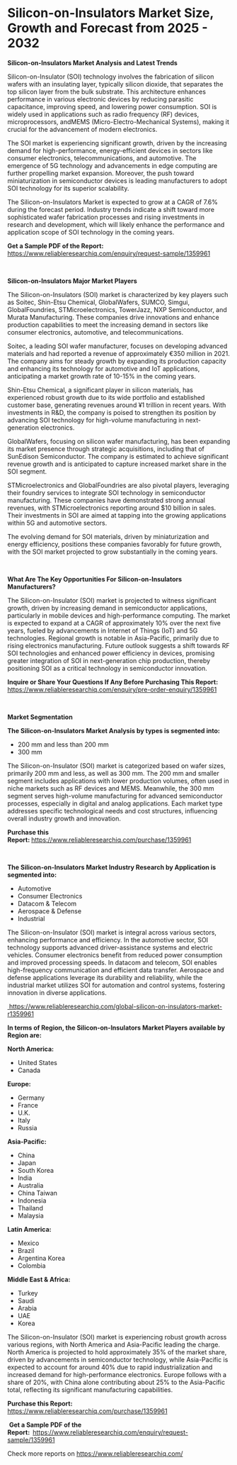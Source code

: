 <p><h1>Silicon-on-Insulators Market Size, Growth and Forecast from 2025 - 2032</h1></p><p><strong>Silicon-on-Insulators Market Analysis and Latest Trends</strong></p>
<p><p>Silicon-on-Insulator (SOI) technology involves the fabrication of silicon wafers with an insulating layer, typically silicon dioxide, that separates the top silicon layer from the bulk substrate. This architecture enhances performance in various electronic devices by reducing parasitic capacitance, improving speed, and lowering power consumption. SOI is widely used in applications such as radio frequency (RF) devices, microprocessors, andMEMS (Micro-Electro-Mechanical Systems), making it crucial for the advancement of modern electronics.</p><p>The SOI market is experiencing significant growth, driven by the increasing demand for high-performance, energy-efficient devices in sectors like consumer electronics, telecommunications, and automotive. The emergence of 5G technology and advancements in edge computing are further propelling market expansion. Moreover, the push toward miniaturization in semiconductor devices is leading manufacturers to adopt SOI technology for its superior scalability.</p><p>The Silicon-on-Insulators Market is expected to grow at a CAGR of 7.6% during the forecast period. Industry trends indicate a shift toward more sophisticated wafer fabrication processes and rising investments in research and development, which will likely enhance the performance and application scope of SOI technology in the coming years.</p></p>
<p><strong>Get a Sample PDF of the Report:&nbsp;</strong> <a href="https://www.reliableresearchiq.com/enquiry/request-sample/1359961?utm_campaign=3202&utm_medium=2&utm_source=Github&utm_content=ia&utm_term=22032025&utm_id=silicon-on-insulators">https://www.reliableresearchiq.com/enquiry/request-sample/1359961</a></p>
<p>&nbsp;</p>
<p><strong>Silicon-on-Insulators Major Market Players</strong></p>
<p><p>The Silicon-on-Insulators (SOI) market is characterized by key players such as Soitec, Shin-Etsu Chemical, GlobalWafers, SUMCO, Simgui, GlobalFoundries, STMicroelectronics, TowerJazz, NXP Semiconductor, and Murata Manufacturing. These companies drive innovations and enhance production capabilities to meet the increasing demand in sectors like consumer electronics, automotive, and telecommunications.</p><p>Soitec, a leading SOI wafer manufacturer, focuses on developing advanced materials and had reported a revenue of approximately €350 million in 2021. The company aims for steady growth by expanding its production capacity and enhancing its technology for automotive and IoT applications, anticipating a market growth rate of 10-15% in the coming years.</p><p>Shin-Etsu Chemical, a significant player in silicon materials, has experienced robust growth due to its wide portfolio and established customer base, generating revenues around ¥1 trillion in recent years. With investments in R&D, the company is poised to strengthen its position by advancing SOI technology for high-volume manufacturing in next-generation electronics.</p><p>GlobalWafers, focusing on silicon wafer manufacturing, has been expanding its market presence through strategic acquisitions, including that of SunEdison Semiconductor. The company is estimated to achieve significant revenue growth and is anticipated to capture increased market share in the SOI segment.</p><p>STMicroelectronics and GlobalFoundries are also pivotal players, leveraging their foundry services to integrate SOI technology in semiconductor manufacturing. These companies have demonstrated strong annual revenues, with STMicroelectronics reporting around $10 billion in sales. Their investments in SOI are aimed at tapping into the growing applications within 5G and automotive sectors.</p><p>The evolving demand for SOI materials, driven by miniaturization and energy efficiency, positions these companies favorably for future growth, with the SOI market projected to grow substantially in the coming years.</p></p>
<p>&nbsp;</p>
<p><strong>What Are The Key Opportunities For Silicon-on-Insulators Manufacturers?</strong></p>
<p><p>The Silicon-on-Insulator (SOI) market is projected to witness significant growth, driven by increasing demand in semiconductor applications, particularly in mobile devices and high-performance computing. The market is expected to expand at a CAGR of approximately 10% over the next five years, fueled by advancements in Internet of Things (IoT) and 5G technologies. Regional growth is notable in Asia-Pacific, primarily due to rising electronics manufacturing. Future outlook suggests a shift towards RF SOI technologies and enhanced power efficiency in devices, promising greater integration of SOI in next-generation chip production, thereby positioning SOI as a critical technology in semiconductor innovation.</p></p>
<p><strong>Inquire or Share Your Questions If Any Before Purchasing This Report:</strong> <a href="https://www.reliableresearchiq.com/enquiry/pre-order-enquiry/1359961?utm_campaign=3202&utm_medium=2&utm_source=Github&utm_content=ia&utm_term=22032025&utm_id=silicon-on-insulators">https://www.reliableresearchiq.com/enquiry/pre-order-enquiry/1359961</a></p>
<p>&nbsp;</p>
<p><strong>Market Segmentation</strong></p>
<p><strong>The Silicon-on-Insulators Market Analysis by types is segmented into:</strong></p>
<p><ul><li>200 mm and less than 200 mm</li><li>300 mm</li></ul></p>
<p><p>The Silicon-on-Insulator (SOI) market is categorized based on wafer sizes, primarily 200 mm and less, as well as 300 mm. The 200 mm and smaller segment includes applications with lower production volumes, often used in niche markets such as RF devices and MEMS. Meanwhile, the 300 mm segment serves high-volume manufacturing for advanced semiconductor processes, especially in digital and analog applications. Each market type addresses specific technological needs and cost structures, influencing overall industry growth and innovation.</p></p>
<p><strong>Purchase this Report:&nbsp;</strong><a href="https://www.reliableresearchiq.com/purchase/1359961?utm_campaign=3202&utm_medium=2&utm_source=Github&utm_content=ia&utm_term=22032025&utm_id=silicon-on-insulators">https://www.reliableresearchiq.com/purchase/1359961</a></p>
<p>&nbsp;</p>
<p><strong>The Silicon-on-Insulators Market Industry Research by Application is segmented into:</strong></p>
<p><ul><li>Automotive</li><li>Consumer Electronics</li><li>Datacom & Telecom</li><li>Aerospace & Defense</li><li>Industrial</li></ul></p>
<p><p>The Silicon-on-Insulator (SOI) market is integral across various sectors, enhancing performance and efficiency. In the automotive sector, SOI technology supports advanced driver-assistance systems and electric vehicles. Consumer electronics benefit from reduced power consumption and improved processing speeds. In datacom and telecom, SOI enables high-frequency communication and efficient data transfer. Aerospace and defense applications leverage its durability and reliability, while the industrial market utilizes SOI for automation and control systems, fostering innovation in diverse applications.</p></p>
<p><a href="https://www.reliableresearchiq.com/global-silicon-on-insulators-market-r1359961?utm_campaign=3202&utm_medium=2&utm_source=Github&utm_content=ia&utm_term=22032025&utm_id=silicon-on-insulators">&nbsp;https://www.reliableresearchiq.com/global-silicon-on-insulators-market-r1359961</a></p>
<p><strong>In terms of Region, the Silicon-on-Insulators Market Players available by Region are:</strong></p>
<p>
    <p> <strong> North America: </strong>
        <ul>
            <li>United States</li>
            <li>Canada</li>
        </ul>
        </p> 
    <p> <strong> Europe: </strong>
        <ul>
            <li>Germany</li>
            <li>France</li>
            <li>U.K.</li>
            <li>Italy</li>
            <li>Russia</li>
        </ul>
        </p> 
    <p> <strong> Asia-Pacific: </strong>
        <ul>
            <li>China</li>
            <li>Japan</li>
            <li>South Korea</li>
            <li>India</li>
            <li>Australia</li>
            <li>China Taiwan</li>
            <li>Indonesia</li>
            <li>Thailand</li>
            <li>Malaysia</li>
        </ul>
        </p> 
    <p> <strong> Latin America: </strong>
        <ul>
            <li>Mexico</li>
            <li>Brazil</li>
            <li>Argentina Korea</li>
            <li>Colombia</li>
        </ul>
        </p> 
    <p> <strong> Middle East & Africa: </strong>
        <ul>
            <li>Turkey</li>
            <li>Saudi</li>
            <li>Arabia</li>
            <li>UAE</li>
            <li>Korea</li>
        </ul>
    </p>
    </p>
<p><p>The Silicon-on-Insulator (SOI) market is experiencing robust growth across various regions, with North America and Asia-Pacific leading the charge. North America is projected to hold approximately 35% of the market share, driven by advancements in semiconductor technology, while Asia-Pacific is expected to account for around 40% due to rapid industrialization and increased demand for high-performance electronics. Europe follows with a share of 20%, with China alone contributing about 25% to the Asia-Pacific total, reflecting its significant manufacturing capabilities.</p></p>
<p><strong>Purchase this Report: </strong><a href="https://www.reliableresearchiq.com/purchase/1359961?utm_campaign=3202&utm_medium=2&utm_source=Github&utm_content=ia&utm_term=22032025&utm_id=silicon-on-insulators">https://www.reliableresearchiq.com/purchase/1359961</a></p>
<p>&nbsp;<strong>Get a Sample PDF of the Report:&nbsp;&nbsp;</strong><a href="https://www.reliableresearchiq.com/enquiry/request-sample/1359961?utm_campaign=3202&utm_medium=2&utm_source=Github&utm_content=ia&utm_term=22032025&utm_id=silicon-on-insulators">https://www.reliableresearchiq.com/enquiry/request-sample/1359961</a></p>
<p><strong></strong></p>
<p>Check more reports on <a href="https://www.reliableresearchiq.com/?utm_campaign=3202&utm_medium=2&utm_source=Github&utm_content=ia&utm_term=22032025&utm_id=silicon-on-insulators">https://www.reliableresearchiq.com/</a></p>